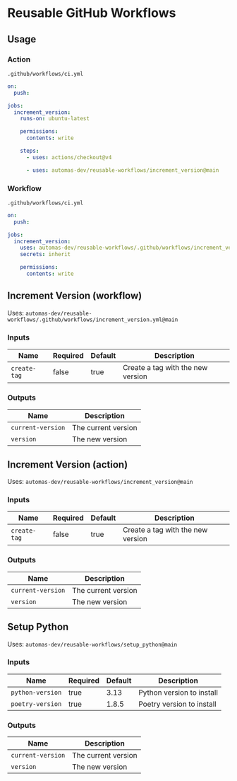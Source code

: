 # Reusable GitHub Workflows

## Usage

### Action

`.github/workflows/ci.yml`

```yaml
on:
  push:

jobs:
  increment_version:
    runs-on: ubuntu-latest

    permissions:
      contents: write

    steps:
      - uses: actions/checkout@v4

      - uses: automas-dev/reusable-workflows/increment_version@main
```

### Workflow

`.github/workflows/ci.yml`

```yaml
on:
  push:

jobs:
  increment_version:
    uses: automas-dev/reusable-workflows/.github/workflows/increment_version.yml@main
    secrets: inherit

    permissions:
      contents: write
```

## Increment Version (workflow)

Uses: `automas-dev/reusable-workflows/.github/workflows/increment_version.yml@main`

### Inputs

| Name         | Required | Default | Description                       |
| ------------ | -------- | ------- | --------------------------------- |
| `create-tag` | false    | true    | Create a tag with the new version |

### Outputs

| Name              | Description         |
| ----------------- | ------------------- |
| `current-version` | The current version |
| `version`         | The new version     |

## Increment Version (action)

Uses: `automas-dev/reusable-workflows/increment_version@main`

### Inputs

| Name         | Required | Default | Description                       |
| ------------ | -------- | ------- | --------------------------------- |
| `create-tag` | false    | true    | Create a tag with the new version |

### Outputs

| Name              | Description         |
| ----------------- | ------------------- |
| `current-version` | The current version |
| `version`         | The new version     |

## Setup Python

Uses: `automas-dev/reusable-workflows/setup_python@main`

### Inputs

| Name             | Required | Default | Description               |
| ---------------- | -------- | ------- | ------------------------- |
| `python-version` | true     | 3.13    | Python version to install |
| `poetry-version` | true     | 1.8.5   | Poetry version to install |

### Outputs

| Name              | Description         |
| ----------------- | ------------------- |
| `current-version` | The current version |
| `version`         | The new version     |
